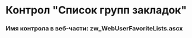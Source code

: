 ﻿---
description: 2.6.0.0
---
# Контрол "Список групп закладок"
### Имя контрола в веб-части: zw_WebUserFavoriteLists.ascx

